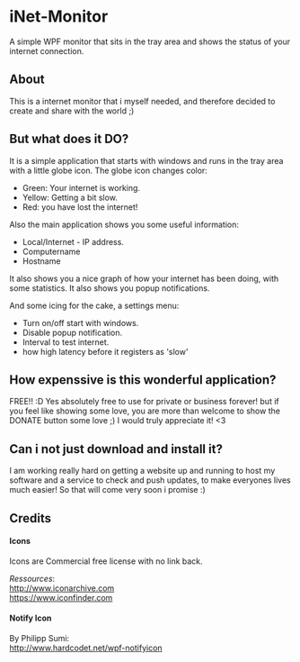 # iNet-Monitor
A simple WPF monitor that sits in the tray area and shows the status of your internet connection.

## About
This is a internet monitor that i myself needed, and therefore decided to create and share with the world ;)

## But what does it DO?
It is a simple application that starts with windows and runs in the tray area with a little globe icon.
The globe icon changes color:
- Green: Your internet is working.
- Yellow: Getting a bit slow.
- Red: you have lost the internet!

Also the main application shows you some useful information:
- Local/Internet - IP address.
- Computername
- Hostname

It also shows you a nice graph of how your internet has been doing, with some statistics.
It also shows you popup notifications.

And some icing for the cake, a settings menu:
- Turn on/off start with windows.
- Disable popup notification.
- Interval to test internet.
- how high latency before it registers as 'slow'

## How expenssive is this wonderful application?
FREE!! :D
Yes absolutely free to use for private or business forever!
but if you feel like showing some love, you are more than welcome to show the DONATE button some love ;)
I would truly appreciate it! <3

## Can i not just download and install it?
I am working really hard on getting a website up and running to host my software and a service to check and push updates, to
make everyones lives much easier! So that will come very soon i promise :)

## Credits
#### Icons
Icons are Commercial free license with no link back.

*Ressources*:  
http://www.iconarchive.com  
https://www.iconfinder.com  

#### Notify Icon
By Philipp Sumi:  
http://www.hardcodet.net/wpf-notifyicon
